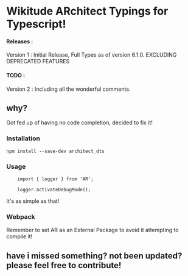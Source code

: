 # Wikitude ARchitect Typings for Typescript!

#### Releases :
Version 1 : Initial Release, Full Types as of version 6.1.0. EXCLUDING DEPRECATED FEATURES
#### TODO : 
Version 2  : Including all the wonderful comments.



## why? 
Got fed up of having no code completion, decided to fix it!

### Installation 

`npm install --save-dev architect_dts`

### Usage

``` 
    import { logger } from 'AR';

    logger.activateDebugMode();

```
It's as simple as that!


### Webpack

Remember to set AR as an External Package to avoid it attempting to compile it!

## have i missed something? not been updated? please feel free to contribute!

